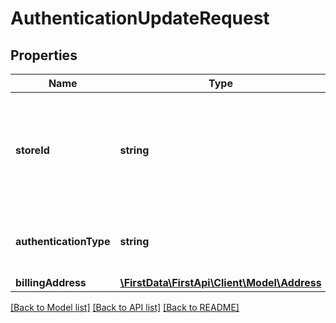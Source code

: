 # AuthenticationUpdateRequest

## Properties
Name | Type | Description | Notes
------------ | ------------- | ------------- | -------------
**storeId** | **string** | An optional Outlet ID for clients that support multiple stores in the same developer app. | [optional] 
**authenticationType** | **string** | Object name of the authentication update request. | 
**billingAddress** | [**\FirstData\FirstApi\Client\Model\Address**](Address.md) |  | [optional] 

[[Back to Model list]](../README.md#documentation-for-models) [[Back to API list]](../README.md#documentation-for-api-endpoints) [[Back to README]](../README.md)


